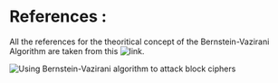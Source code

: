 # References :

All the references for the theoritical concept of the Bernstein-Vazirani Algorithm are taken from this ![link](https://medium.com/quantum-untangled/the-bernstein-vazirani-algorithm-quantum-algorithms-untangled-67e58d4a5096).

![Using Bernstein-Vazirani algorithm to attack block ciphers](https://link.springer.com/epdf/10.1007/s10623-018-0510-5?sharing_token=gTXm7VcOiSGDCeskJ-2vkve4RwlQNchNByi7wbcMAY4Pyjo41wSmZYy88ywP9pbRXF6-t04GEmUt30INRktvTmtLRFDdy8cW0sVjM1n6lqdobGd1aK1YGetG0_dOCl1sCBRZ1Bs3H6tO_Uj9jItHAFNmhzyDrA2hAzi1M9SCorM%3D) 